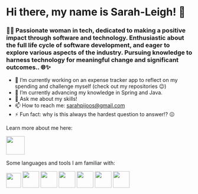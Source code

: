 # Hi there, my name is Sarah-Leigh! 👋
### 👩‍💻 Passionate woman in tech, dedicated to making a positive impact through software and technology. Enthusiastic about the full life cycle of software development, and eager to explore various aspects of the industry. Pursuing knowledge to harness technology for meaningful change and significant outcomes.. 🌐✨

- 🔭 I’m currently working on an expense tracker app to reflect on my spending and challenge myself (check out my repositories 😉) 
- 🌱 I’m currently advancing my knowledge in Spring and Java.
- 💬 Ask me about my skills! 
- 📫 How to reach me: sarahpijoos@gmail.com
- ⚡ Fun fact: why is this always the hardest question to answer!? 😖

Learn more about me here:

<a href="https://www.linkedin.com/in/sarah-leigh-pijoos-682241206/"> <img src = "https://github.com/sarahpijoos/sarahpijoos/assets/108792527/af0da758-07e7-4557-bc86-1b90715cfbb7" style="height: 50px"></a>

Some languages and tools I am familiar with:

<a> <img src = 
"https://github.com/sarahpijoos/sarahpijoos/assets/108792527/5b4f0974-7944-40c5-84a0-31c6cd898820"
 style="height: 40px"></a>
<a> <img src = "https://github.com/sarahpijoos/sarahpijoos/assets/108792527/a1ab3283-f507-48cd-ade9-7c19e59b2d71"
 style="height: 45px"></a>
<a> <img src = "https://github.com/sarahpijoos/sarahpijoos/assets/108792527/b14d144e-dfb4-456d-adff-4e97ff411ee2"
 style="height: 45px"></a>
<a> <img src = "https://github.com/sarahpijoos/sarahpijoos/assets/108792527/d6ede117-f97b-4aab-b19f-ad02f760477d"
 style="height: 45px"></a>
<a> <img src = 
"https://github.com/sarahpijoos/sarahpijoos/assets/108792527/b10ddce1-0550-4360-bcaf-11ffb940e309"
 style="height: 45px"></a>
<a> <img src = 
"https://github.com/sarahpijoos/sarahpijoos/assets/108792527/bbc8358d-2e51-4a1d-8d3b-70bde6b59127"
 style="height: 45px"></a>
<a> <img src = 
"https://github.com/sarahpijoos/sarahpijoos/assets/108792527/63ff313a-8c14-4929-bdbd-c76dd45bee73"
 style="height: 45px"></a>
